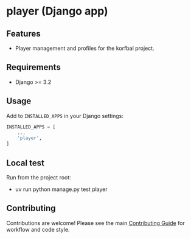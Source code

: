 <!-- Badges: Uncomment and update as needed -->
<!--
![Build Status](https://img.shields.io/github/workflow/status/butros10games/MonoRepo/CI)
![Coverage](https://img.shields.io/codecov/c/github/butros10games/MonoRepo)
![License](https://img.shields.io/github/license/butros10games/MonoRepo)
-->

# player (Django app)

## Features
- Player management and profiles for the korfbal project.

## Requirements
- Django >= 3.2

## Usage
Add to `INSTALLED_APPS` in your Django settings:
```python
INSTALLED_APPS = [
    ...
    'player',
]
```

## Local test
Run from the project root:
- uv run python manage.py test player

## Contributing
Contributions are welcome! Please see the main [Contributing Guide](../../../../../../docs/contributing.md) for workflow and code style.

<!-- Optionally add a screenshot or architecture diagram here -->

